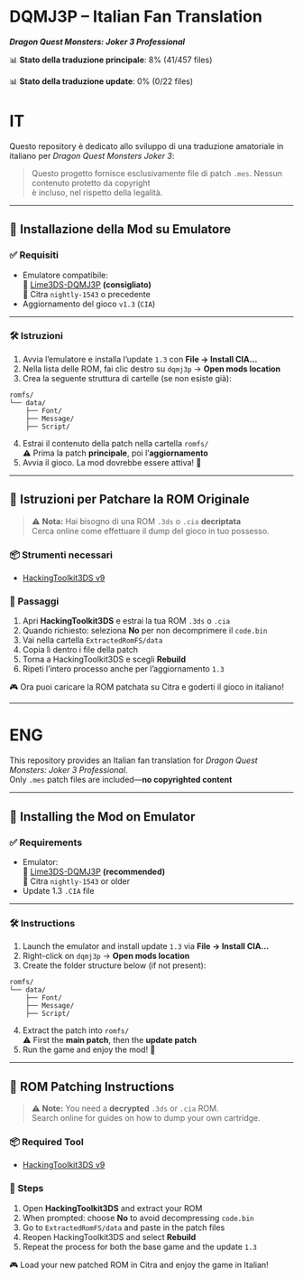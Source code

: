 # DQMJ3P – Italian Fan Translation

**_Dragon Quest Monsters: Joker 3 Professional_**

📊 **Stato della traduzione principale**: 8% (41/457 files)

📊 **Stato della traduzione update**: 0% (0/22 files)

# IT

Questo repository è dedicato allo sviluppo di una traduzione amatoriale in italiano per _Dragon Quest Monsters Joker 3_:

> Questo progetto fornisce esclusivamente file di patch `.mes`. Nessun contenuto protetto da copyright  
> è incluso, nel rispetto della legalità.

---

## 🧩 Installazione della Mod su Emulatore

### ✅ Requisiti

-   Emulatore compatibile:  
    🔸 [Lime3DS-DQMJ3P](https://github.com/Lurpigi/lime3ds-dqmj3p) **(consigliato)**  
    🔸 Citra `nightly-1543` o precedente
-   Aggiornamento del gioco `v1.3` (`CIA`)

---

### 🛠️ Istruzioni

1. Avvia l’emulatore e installa l’update `1.3` con **File → Install CIA…**
2. Nella lista delle ROM, fai clic destro su `dqmj3p` → **Open mods location**
3. Crea la seguente struttura di cartelle (se non esiste già):

```
romfs/
└── data/
    ├── Font/
    ├── Message/
    ├── Script/
```

4. Estrai il contenuto della patch nella cartella `romfs/`  
   ⚠️ Prima la patch **principale**, poi l’**aggiornamento**
5. Avvia il gioco. La mod dovrebbe essere attiva! 🎉

---

## 🧪 Istruzioni per Patchare la ROM Originale

> ⚠️ **Nota:** Hai bisogno di una ROM `.3ds` o `.cia` **decriptata**  
> Cerca online come effettuare il dump del gioco in tuo possesso.

### 📦 Strumenti necessari

-   [HackingToolkit3DS v9](https://github.com/Asia81/HackingToolkit9DS/releases/tag/9)

### 🔧 Passaggi

1. Apri **HackingToolkit3DS** e estrai la tua ROM `.3ds` o `.cia`
2. Quando richiesto: seleziona **No** per non decomprimere il `code.bin`
3. Vai nella cartella `ExtractedRomFS/data`
4. Copia lì dentro i file della patch
5. Torna a HackingToolkit3DS e scegli **Rebuild**
6. Ripeti l’intero processo anche per l’aggiornamento `1.3`

🎮 Ora puoi caricare la ROM patchata su Citra e goderti il gioco in italiano!

---

# ENG

This repository provides an Italian fan translation for _Dragon Quest Monsters: Joker 3 Professional_.  
Only `.mes` patch files are included—**no copyrighted content**

---

## 🧩 Installing the Mod on Emulator

### ✅ Requirements

-   Emulator:  
    🔸 [Lime3DS-DQMJ3P](https://github.com/Lurpigi/lime3ds-dqmj3p) **(recommended)**  
    🔸 Citra `nightly-1543` or older
-   Update 1.3 `.CIA` file

---

### 🛠️ Instructions

1. Launch the emulator and install update `1.3` via **File → Install CIA…**
2. Right-click on `dqmj3p` → **Open mods location**
3. Create the folder structure below (if not present):

```
romfs/
└── data/
    ├── Font/
    ├── Message/
    ├── Script/
```

4. Extract the patch into `romfs/`  
   ⚠️ First the **main patch**, then the **update patch**
5. Run the game and enjoy the mod! 🎉

---

## 🧪 ROM Patching Instructions

> ⚠️ **Note:** You need a **decrypted** `.3ds` or `.cia` ROM.  
> Search online for guides on how to dump your own cartridge.

### 📦 Required Tool

-   [HackingToolkit3DS v9](https://github.com/Asia81/HackingToolkit9DS/releases/tag/9)

### 🔧 Steps

1. Open **HackingToolkit3DS** and extract your ROM
2. When prompted: choose **No** to avoid decompressing `code.bin`
3. Go to `ExtractedRomFS/data` and paste in the patch files
4. Reopen HackingToolkit3DS and select **Rebuild**
5. Repeat the process for both the base game and the update `1.3`

🎮 Load your new patched ROM in Citra and enjoy the game in Italian!
